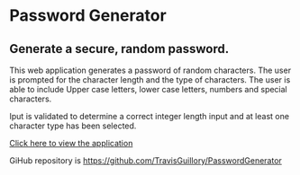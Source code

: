 # Password Generator

## Generate a secure, random password.

This web application generates a password of random characters. The user is prompted for the character length and the type of characters. The user is able to include Upper case letters, lower case letters, numbers and special characters. 

Iput is validated to determine a correct integer length input and at least one character type has been selected.

[Click here to view the application](https://travisguillory.github.io/PasswordGenerator/index.html)

GiHub repository is https://github.com/TravisGuillory/PasswordGenerator

